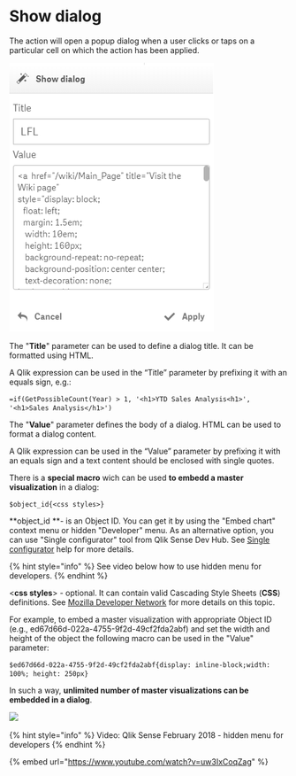# Show dialog

The action will open a popup dialog when a user clicks or taps on a particular cell on which the action has been applied.

![](../.gitbook/assets/ShowDialog.png)

The "**Title**" parameter can be used to define a dialog title. It can be formatted using HTML.

A Qlik expression can be used in the “Title” parameter by prefixing it with an equals sign, e.g.:

```
=if(GetPossibleCount(Year) > 1, '<h1>YTD Sales Analysis<h1>', '<h1>Sales Analysis</h1>')
```

The "**Value**" parameter defines the body of a dialog. HTML can be used to format a dialog content.

A Qlik expression can be used in the “Value” parameter by prefixing it with an equals sign and a text content should be enclosed with single quotes.



There is a **special macro** wich can be used **to embedd a master visualization** in a dialog:

```
$object_id{<css styles>}
```

&#x20;**object\_id **- is an Object ID. You can get it by using the "Embed chart" context menu or hidden "Developer" menu. As an alternative option, you can use "Single configurator" tool from Qlik Sense Dev Hub. See [Single configurator](https://help.qlik.com/en-US/sense-developer/Subsystems/Dev-Hub/Content/Sense\_Dev-Hub/SingleConfigurator/dev-hub-single-configurator.htm) help for more details.

{% hint style="info" %}
See video below how to use hidden menu for developers.
{% endhint %}

<**css styles**> - optional. It can contain valid Cascading Style Sheets (**CSS**) definitions. See [Mozilla Developer Network](https://developer.mozilla.org/docs/Web/CSS) for more details on this topic.&#x20;

For example, to embed a master visualization with appropriate Object ID (e.g., ed67d66d-022a-4755-9f2d-49cf2fda2abf)  and set the width and height of the object the following macro can be used in the "Value" parameter:

```
$ed67d66d-022a-4755-9f2d-49cf2fda2abf{display: inline-block;width: 100%; height: 250px}
```

In such a way, **unlimited number of master visualizations can be embedded in a dialog**.&#x20;

![](../.gitbook/assets/2019-04-24\_12-40-23.gif)



{% hint style="info" %}
Video: Qlik Sense February 2018 - hidden menu for developers
{% endhint %}

{% embed url="https://www.youtube.com/watch?v=uw3IxCoqZag" %}

